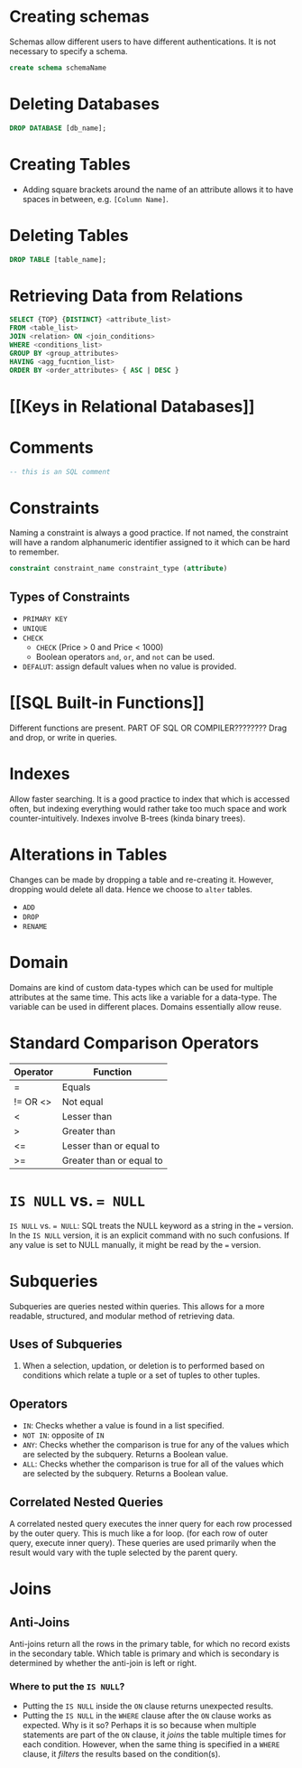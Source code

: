 # Creating schemas
Schemas allow different users to have different authentications. It is not necessary to specify a schema.
```sql
create schema schemaName
```
# Deleting Databases
```SQL
DROP DATABASE [db_name];
```
# Creating Tables
- Adding square brackets around the name of an attribute allows it to have spaces in between, e.g. `[Column Name]`. 
# Deleting Tables
```SQL
DROP TABLE [table_name];
```
# Retrieving Data from Relations
```SQL
SELECT {TOP} {DISTINCT} <attribute_list>
FROM <table_list>
JOIN <relation> ON <join_conditions>
WHERE <conditions_list>
GROUP BY <group_attributes>
HAVING <agg_fucntion_list>
ORDER BY <order_attributes> { ASC | DESC }
```
# [[Keys in Relational Databases]]

# Comments

```sql
-- this is an SQL comment
```

# Constraints

Naming a constraint is always a good practice. If not named, the constraint will have a random alphanumeric identifier assigned to it which can be hard to remember.

```sql
constraint constraint_name constraint_type (attribute)
```

## Types of Constraints

- `PRIMARY KEY`
- `UNIQUE`
- `CHECK`
    - `CHECK` (Price > 0 and Price < 1000)
    - Boolean operators `and`, `or`, and `not` can be used.
- `DEFALUT`: assign default values when no value is provided.

# [[SQL Built-in Functions]]
Different functions are present. PART OF SQL OR COMPILER????????
Drag and drop, or write in queries.
# Indexes
Allow faster searching. It is a good practice to index that which is accessed often, but indexing everything would rather take too much space and work counter-intuitively. Indexes involve B-trees (kinda binary trees). 
# Alterations in Tables
Changes can be made by dropping a table and re-creating it. However, dropping would delete all data. Hence we choose to `alter` tables.
- `ADD`
- `DROP`
- `RENAME`
# Domain
Domains are kind of custom data-types which can be used for multiple attributes at the same time. This acts like a variable for a data-type. The variable can be used in different places. Domains essentially allow reuse.
# Standard Comparison Operators

| Operator | Function                 |
| -------- | ------------------------ |
| =        | Equals                   |
| != OR <> | Not equal                |
| <        | Lesser than              |
| >        | Greater than             |
| <=       | Lesser than or equal to  |
| >=       | Greater than or equal to |

# `IS NULL` vs. `= NULL`
`IS NULL` vs. `= NULL`: SQL treats the NULL keyword as a string in the `=` version. In the `IS NULL` version, it is an explicit command with no such confusions. If any value is set to NULL manually, it might be read by the `=` version. 
# Subqueries
Subqueries are queries nested within queries. This allows for a more readable, structured, and modular method of retrieving data. 

## Uses of Subqueries
1. When a selection, updation, or deletion is to performed based on conditions which relate a tuple or a set of tuples to other tuples. 
## Operators
- `IN`: Checks whether a value is found in a list specified. 
- `NOT IN`: opposite of `IN`
- `ANY`: Checks whether the comparison is true for any of the values which are selected by the subquery. Returns a Boolean value. 
- `ALL`: Checks whether the comparison is true for all of the values which are selected by the subquery. Returns a Boolean value. 
## Correlated Nested Queries
A correlated nested query executes the inner query for each row processed by the outer query. This is much like a for loop. (for each row of outer query, execute inner query). These queries are used primarily when the result would vary with the tuple selected by the parent query. 
# Joins
## Anti-Joins
Anti-joins return all the rows in the primary table, for which no record exists in the secondary table. Which table is primary and which is secondary is determined by whether the anti-join is left or right. 
### Where to put the `IS NULL`? 
- Putting the `IS NULL` inside the `ON` clause returns unexpected results.
- Putting the `IS NULL` in the `WHERE` clause after the `ON` clause works as expected. 
Why is it so? Perhaps it is so because when multiple statements are part of the `ON` clause, it _joins_ the table multiple times for each condition. However, when the same thing is specified in a `WHERE` clause, it _filters_ the results based on the condition(s). 
